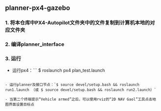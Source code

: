 ## planner-px4-gazebo
### 1. 将本仓库中PX4-Autopilot文件夹中的文件复制到计算机本地的对应文件夹
### 2. 编译planner_interface
### 3. 运行

- 运行px4：```
$ roslaunch px4 plan_test.launch
```

- 运行planner及接口节点：`$ source devel/setup.bash && roslaunch run1.launch （或 $ source devel/setup.bash && roslaunch run2.launch）` 

- 当第二个终端提示“Vehicle armed”之后，可以使用rviz的“2D NAV Gaol”工具点击地图界面设置目标点
